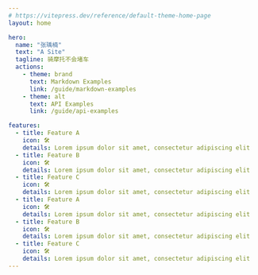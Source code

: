 ```yaml
---
# https://vitepress.dev/reference/default-theme-home-page
layout: home

hero:
  name: "张瑀楠"
  text: "A Site"
  tagline: 骑摩托不会堵车
  actions:
    - theme: brand
      text: Markdown Examples
      link: /guide/markdown-examples
    - theme: alt
      text: API Examples
      link: /guide/api-examples

features:
  - title: Feature A
    icon: 🛠️
    details: Lorem ipsum dolor sit amet, consectetur adipiscing elit
  - title: Feature B
    icon: 🛠️
    details: Lorem ipsum dolor sit amet, consectetur adipiscing elit
  - title: Feature C
    icon: 🛠️
    details: Lorem ipsum dolor sit amet, consectetur adipiscing elit
  - title: Feature A
    icon: 🛠️
    details: Lorem ipsum dolor sit amet, consectetur adipiscing elit
  - title: Feature B
    icon: 🛠️
    details: Lorem ipsum dolor sit amet, consectetur adipiscing elit
  - title: Feature C
    icon: 🛠️
    details: Lorem ipsum dolor sit amet, consectetur adipiscing elit
---
```

